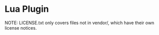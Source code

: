 # Lua Plugin

NOTE: LICENSE.txt only covers files not in vendor/, which have their own license notices.
